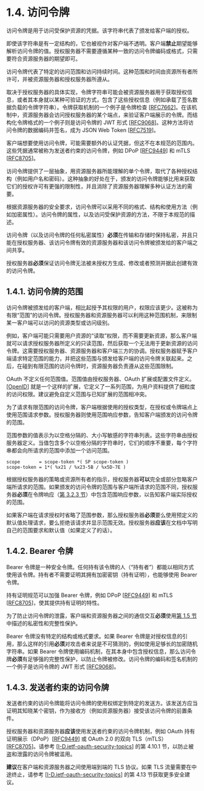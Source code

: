 # 1.4. 访问令牌

访问令牌是用于访问受保护资源的凭据。该字符串代表了颁发给客户端的授权。

即使该字符串是有一定结构的，它也被视作对客户端不透明。客户端**禁止**期望能够解析访问令牌的值。授权服务器不需要遵循某种一致的访问令牌编码或格式，只需要符合资源服务器的期望即可。

访问令牌代表了特定的访问范围和访问持续时间。这种范围和时间由资源所有者所许可，并被资源服务器和授权服务器所遵从。

取决于授权服务器的具体实现，令牌字符串可能会被资源服务器用于获取授权信息，或者其本身就以某种可验证的方式，包含了这些授权信息（例如承载了签名数据负载的令牌字符串）。令牌获取机制的一个例子是令牌检查 [[RFC7662](https://www.rfc-editor.org/info/rfc7662)]。在该机制中，资源服务器会访问授权服务器的某个端点，来验证客户端展示的令牌。而结构化令牌格式的一个例子则是访问令牌的 JWT 形式 [[RFC9068](https://www.rfc-editor.org/info/rfc9068)]。这种方法将访问令牌的数据编码并签名，成为 JSON Web Token [[RFC7519](https://www.rfc-editor.org/info/rfc7519)]。

客户端想要使用访问令牌，可能需要额外的认证凭据，但这不在本规范的范围内。这些凭据通常被称为发送者约束的访问令牌，例如 DPoP [[RFC9449](https://www.rfc-editor.org/info/rfc9449)] 和 mTLS [[RFC8705](https://www.rfc-editor.org/info/rfc8705)]。

访问令牌提供了一层抽象，用资源服务器所能理解的单个令牌，取代了各种授权结构（例如用户名和密码）。这种抽象的好处在于，颁发的访问令牌能够比用来获取它们的授权许可有更强的限制性，并且消除了资源服务器理解多种认证方法的需要。

根据资源服务器的安全要求，访问令牌可以采用不同的格式、结构和使用方法（例如加密属性）。访问令牌的属性，以及访问受保护资源的方法，不限于本规范的描述。

访问令牌（以及访问令牌的任何私密属性）**必须**在传输和存储时保持私密，并且只能在授权服务器、该访问令牌有效的资源服务器和该访问令牌被颁发给的客户端之间共享。

授权服务器**必须**保证访问令牌无法被未授权方生成、修改或者预测并据此创建有效的访问令牌。

## 1.4.1. 访问令牌的范围

访问令牌被颁发给的客户端，相比起授予其权限的用户，权限应该更少。这被称为有限“范围”的访问令牌。授权服务器和资源服务器可以利用这种范围机制，来限制某一客户端可以访问的资源类型或访问级别。

例如，客户端可能只需要用户资源的“读取”权限，而不需要更新资源，那么客户端就可以请求授权服务器所定义的只读范围，然后获取一个无法用于更新资源的访问令牌。这需要授权服务器、资源服务器和客户端三方的协调。授权服务器赋予客户端请求特定范围的能力，并把这些范围与颁发给客户端的访问令牌关联起来。之后，在碰到有限范围的访问令牌时，资源服务器负责遵从这些范围限制。

OAuth 不定义任何范围值。范围值由授权服务器、OAuth 扩展或配置文件定义。[[OpenID](https://openid.net/specs/openid-connect-core-1_0.html)] 就是一个这样的扩展，它定义了一系列范围，为用户资料提供了细粒度的访问权限。建议避免自定义范围与已知扩展的范围相冲突。

为了请求有限范围的访问令牌，客户端根据使用的授权类型，在授权或令牌端点上使用范围请求参数。授权服务器则使用范围响应参数，告知客户端颁发的访问令牌的范围。

范围参数的值表示为以空格分隔的、大小写敏感的字符串列表。这些字符串由授权服务器定义。当值包含多个以空格分隔的字符串时，它们的顺序不重要，每个字符串都会向所请求的范围中添加一个访问范围。

```
scope       = scope-token *( SP scope-token )
scope-token = 1*( %x21 / %x23-5B / %x5D-7E )
```

根据授权服务器的策略或资源所有者的指示，授权服务器**可以**完全或部分忽略客户端所请求的范围。如果颁发的访问令牌的范围与客户端所请求的范围不同，授权服务器**必须**在令牌响应（[第 3.2.3 节](/protocol-endpoints/token-endpoint#_3-2-3-令牌响应)）中包含范围响应参数，以告知客户端实际授权的范围。

如果客户端在请求授权时省略了范围参数，那么授权服务器**必须**要么使用预定义的默认值处理请求，要么拒绝该请求并显示范围无效。授权服务器**应该**在文档中写明自己的范围要求和默认值（如果定义了的话）。

## 1.4.2. Bearer 令牌

Bearer 令牌是一种安全令牌。任何持有该令牌的人（“持有者”）都能以相同方式使用该令牌。持有者不需要证明其拥有加密密钥（持有证明），也能够使用 Bearer 令牌。

持有证明规范可以加强 Bearer 令牌，例如 DPoP [[RFC9449](https://www.rfc-editor.org/info/rfc9449)] 和 mTLS [[RFC8705](https://www.rfc-editor.org/info/rfc8705)]，使其提供持有证明的特性。

为了防止访问令牌的泄露，客户端和资源服务器之间的通信交互**必须**使用[第 1.5 节](/introduction/communication-security)中描述的私密性和完整性保护。

Bearer 令牌没有特定的结构或格式要求。如果 Bearer 令牌是对授权信息的引用，那么这样的引用**必须**对攻击者来说是不可猜测的，例如使用足够长的加密随机字符串。如果 Bearer 令牌使用编码机制，在其本身中包含授权信息，那么访问令牌**必须**有足够强的完整性保护，以防止令牌被修改。访问令牌的编码和签名机制的一个例子是访问令牌的 JWT 形式 [[RFC9068](https://www.rfc-editor.org/info/rfc9068)]。

## 1.4.3. 发送者约束的访问令牌

发送者约束的访问令牌能将访问令牌的使用权绑定到特定的发送方。该发送方应当证明其知晓某个密钥，作为接收方（例如资源服务器）接受该访问令牌的前置条件。

授权服务器和资源服务器**应该**使用发送者约束的访问令牌机制，例如 OAuth 持有证明展示（DPoP）[[RFC9449](https://www.rfc-editor.org/info/rfc9449)] 或 OAuth 2.0 的双向 TLS（mTLS）[[RFC8705](https://www.rfc-editor.org/info/rfc8705)]。请参考 [[I-D.ietf-oauth-security-topics](https://datatracker.ietf.org/doc/html/draft-ietf-oauth-security-topics-24)] 的第 4.10.1 节，以防止被盗和泄露的访问令牌被滥用。

**建议**在客户端和资源服务器之间使用端到端的 TLS 协议。如果 TLS 流量需要在中途终止，请参考 [[I-D.ietf-oauth-security-topics](https://datatracker.ietf.org/doc/html/draft-ietf-oauth-security-topics-24)] 的第 4.13 节获取更多安全建议。
